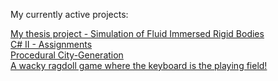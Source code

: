 My currently active projects:

[My thesis project - Simulation of Fluid Immersed Rigid Bodies](https://github.com/swegg4n/Water-Immersed-Objects_Simulation)  
[C# II - Assignments](https://github.com/swegg4n/Csharp2_Assignments)  
[Procedural City-Generation](https://github.com/swegg4n/PCG-City2)  
[A wacky ragdoll game where the keyboard is the playing field!](https://github.com/skypekitten9/Keyboard-Konundrum)  
